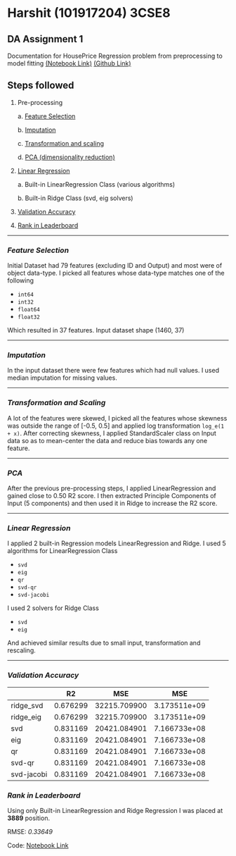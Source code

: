 
# Harshit (101917204) 3CSE8
## DA Assignment 1
Documentation for HousePrice Regression problem from preprocessing to model fitting [(Notebook Link)](https://www.kaggle.com/harshitvish/da-assignment1/notebook) [(Github Link)](https://github.com/Shikhar03Stark/HousePrice-Regression)

## Steps followed
 1. Pre-processing

	 a. [Feature Selection](#feature-selection)

	 b. [Imputation](#imputation)

	 c. [Transformation and scaling](#transformation-and-scaling)

	 d. [PCA (dimensionality reduction)](#pca)

 2. [Linear Regression](#linear-regression)

	 a. Built-in LinearRegression Class (various algorithms)

	 b. Built-in Ridge Class (svd, eig solvers)

 3. [Validation Accuracy](#validation-accuracy)

 4. [Rank in Leaderboard](#rank-in-leaderboard)

---
### *Feature Selection*
Initial Dataset had 79 features (excluding ID and Output) and most were of object data-type.
I picked all features whose data-type matches one of the following
 - `int64`
 - `int32`
 - `float64`
 - `float32`

Which resulted in 37 features. Input dataset shape (1460, 37)

---
### *Imputation*
In the input dataset there were few features which had null values. I used median imputation for missing values.

---
### *Transformation and Scaling*
A lot of the features were skewed, I picked all the features whose skewness was outside the range of [-0.5, 0.5] and applied log transformation `log_e(1 + x)`.
After correcting skewness, I applied StandardScaler class on Input data so as to mean-center the data and reduce bias towards any one feature.

---
### *PCA*
After the previous pre-processing steps, I applied LinearRegression and gained close to 0.50 R2 score.
I then extracted Principle Components of Input (5 components) and then used it in Ridge to increase the R2 score.

---
### *Linear Regression*
I applied 2 built-in Regression models LinearRegression and Ridge.
I used 5 algorithms for LinearRegression Class
 - `svd`
 - `eig`
 - `qr`
 - `svd-qr`
 - `svd-jacobi`

I used 2 solvers for Ridge Class
 - `svd`
 - `eig`

And achieved similar results due to small input, transformation and rescaling.

---
### *Validation Accuracy*

|            | R2       | MSE          | MSE          |
|------------|----------|--------------|--------------|
| ridge_svd  | 0.676299 | 32215.709900 | 3.173511e+09 |
| ridge_eig  | 0.676299 | 32215.709900 | 3.173511e+09 |
| svd        | 0.831169 | 20421.084901 | 7.166733e+08 |
| eig        | 0.831169 | 20421.084901 | 7.166733e+08 |
| qr         | 0.831169 | 20421.084901 | 7.166733e+08 |
| svd-qr     | 0.831169 | 20421.084901 | 7.166733e+08 |
| svd-jacobi | 0.831169 | 20421.084901 | 7.166733e+08 |

### *Rank in Leaderboard*
Using only Built-in LinearRegression and Ridge Regression
I was placed at **3889** position.

RMSE: *0.33649*

Code: [Notebook Link](https://www.kaggle.com/harshitvish/da-assignment1/notebook)
